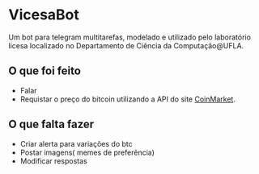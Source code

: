# VicesaBot

Um bot para telegram multitarefas, modelado e utilizado pelo laboratório licesa localizado no Departamento de Ciência da Computação@UFLA.

## **O que foi feito** 
- Falar
- Requistar o preço do bitcoin utilizando a API do site [CoinMarket](coinmarketcap.com).

## **O que falta fazer**

- Criar alerta para variações do btc
- Postar imagens( memes de preferência) 
- Modificar respostas
